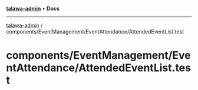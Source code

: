 [**talawa-admin**](../../../../README.md) • **Docs**

***

[talawa-admin](../../../../modules.md) / components/EventManagement/EventAttendance/AttendedEventList.test

# components/EventManagement/EventAttendance/AttendedEventList.test
